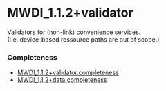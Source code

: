 # MWDI_1.1.2+validator
Validators for (non-link) convenience services.  
(I.e. device-based ressource paths are out of scope.)  

### Completeness
- [MWDI_1.1.2+validator.completeness](./MWDI_1.1.2+validator.completeness/MWDI_1.1.2+validator.completeness.json)  
- [MWDI_1.1.2+data.completeness](./MWDI_1.1.2+validator.completeness/MWDI_1.1.2+data.completeness.json)  
